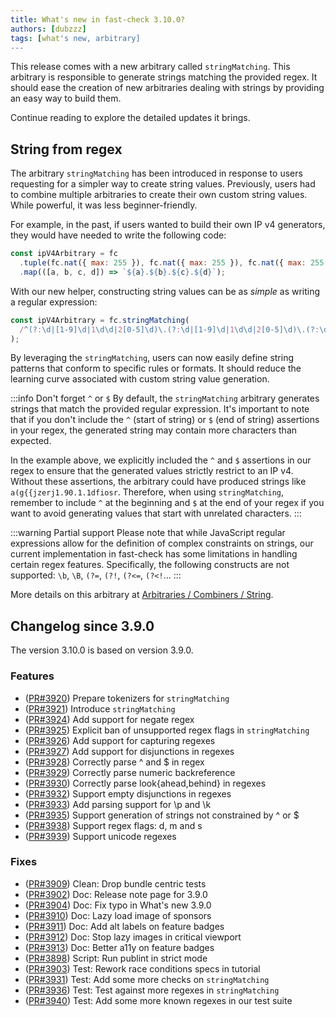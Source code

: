 ```yaml
---
title: What's new in fast-check 3.10.0?
authors: [dubzzz]
tags: [what's new, arbitrary]
---
```


This release comes with a new arbitrary called `stringMatching`. This arbitrary is responsible to generate strings matching the provided regex. It should ease the creation of new arbitraries dealing with strings by providing an easy way to build them.

Continue reading to explore the detailed updates it brings.

<!--truncate-->

## String from regex

The arbitrary `stringMatching` has been introduced in response to users requesting for a simpler way to create string values. Previously, users had to combine multiple arbitraries to create their own custom string values. While powerful, it was less beginner-friendly.

For example, in the past, if users wanted to build their own IP v4 generators, they would have needed to write the following code:

```js
const ipV4Arbitrary = fc
  .tuple(fc.nat({ max: 255 }), fc.nat({ max: 255 }), fc.nat({ max: 255 }), fc.nat({ max: 255 }))
  .map(([a, b, c, d]) => `${a}.${b}.${c}.${d}`);
```

With our new helper, constructing string values can be as _simple_ as writing a regular expression:

```js
const ipV4Arbitrary = fc.stringMatching(
  /^(?:\d|[1-9]\d|1\d\d|2[0-5]\d)\.(?:\d|[1-9]\d|1\d\d|2[0-5]\d)\.(?:\d|[1-9]\d|1\d\d|2[0-5]\d)\.(?:\d|[1-9]\d|1\d\d|2[0-5]\d)$/,
);
```

By leveraging the `stringMatching`, users can now easily define string patterns that conform to specific rules or formats. It should reduce the learning curve associated with custom string value generation.

:::info Don't forget `^` or `$`
By default, the `stringMatching` arbitrary generates strings that match the provided regular expression. It's important to note that if you don't include the `^` (start of string) or `$` (end of string) assertions in your regex, the generated string may contain more characters than expected.

In the example above, we explicitly included the `^` and `$` assertions in our regex to ensure that the generated values strictly restrict to an IP v4. Without these assertions, the arbitrary could have produced strings like `a(g{{jzerj1.90.1.1dfiosr`. Therefore, when using `stringMatching`, remember to include `^` at the beginning and `$` at the end of your regex if you want to avoid generating values that start with unrelated characters.
:::

:::warning Partial support
Please note that while JavaScript regular expressions allow for the definition of complex constraints on strings, our current implementation in fast-check has some limitations in handling certain regex features. Specifically, the following constructs are not supported: `\b`, `\B`, `(?=`, `(?!`, `(?<=`, `(?<!`…
:::

More details on this arbitrary at [Arbitraries / Combiners / String](/docs/core-blocks/arbitraries/combiners/string/#stringmatching).

## Changelog since 3.9.0

The version 3.10.0 is based on version 3.9.0.

### Features

- ([PR#3920](https://github.com/dubzzz/fast-check/pull/3920)) Prepare tokenizers for `stringMatching`
- ([PR#3921](https://github.com/dubzzz/fast-check/pull/3921)) Introduce `stringMatching`
- ([PR#3924](https://github.com/dubzzz/fast-check/pull/3924)) Add support for negate regex
- ([PR#3925](https://github.com/dubzzz/fast-check/pull/3925)) Explicit ban of unsupported regex flags in `stringMatching`
- ([PR#3926](https://github.com/dubzzz/fast-check/pull/3926)) Add support for capturing regexes
- ([PR#3927](https://github.com/dubzzz/fast-check/pull/3927)) Add support for disjunctions in regexes
- ([PR#3928](https://github.com/dubzzz/fast-check/pull/3928)) Correctly parse ^ and $ in regex
- ([PR#3929](https://github.com/dubzzz/fast-check/pull/3929)) Correctly parse numeric backreference
- ([PR#3930](https://github.com/dubzzz/fast-check/pull/3930)) Correctly parse look{ahead,behind} in regexes
- ([PR#3932](https://github.com/dubzzz/fast-check/pull/3932)) Support empty disjunctions in regexes
- ([PR#3933](https://github.com/dubzzz/fast-check/pull/3933)) Add parsing support for \p and \k
- ([PR#3935](https://github.com/dubzzz/fast-check/pull/3935)) Support generation of strings not constrained by ^ or $
- ([PR#3938](https://github.com/dubzzz/fast-check/pull/3938)) Support regex flags: d, m and s
- ([PR#3939](https://github.com/dubzzz/fast-check/pull/3939)) Support unicode regexes

### Fixes

- ([PR#3909](https://github.com/dubzzz/fast-check/pull/3909)) Clean: Drop bundle centric tests
- ([PR#3902](https://github.com/dubzzz/fast-check/pull/3902)) Doc: Release note page for 3.9.0
- ([PR#3904](https://github.com/dubzzz/fast-check/pull/3904)) Doc: Fix typo in What's new 3.9.0
- ([PR#3910](https://github.com/dubzzz/fast-check/pull/3910)) Doc: Lazy load image of sponsors
- ([PR#3911](https://github.com/dubzzz/fast-check/pull/3911)) Doc: Add alt labels on feature badges
- ([PR#3912](https://github.com/dubzzz/fast-check/pull/3912)) Doc: Stop lazy images in critical viewport
- ([PR#3913](https://github.com/dubzzz/fast-check/pull/3913)) Doc: Better a11y on feature badges
- ([PR#3898](https://github.com/dubzzz/fast-check/pull/3898)) Script: Run publint in strict mode
- ([PR#3903](https://github.com/dubzzz/fast-check/pull/3903)) Test: Rework race conditions specs in tutorial
- ([PR#3931](https://github.com/dubzzz/fast-check/pull/3931)) Test: Add some more checks on `stringMatching`
- ([PR#3936](https://github.com/dubzzz/fast-check/pull/3936)) Test: Test against more regexes in `stringMatching`
- ([PR#3940](https://github.com/dubzzz/fast-check/pull/3940)) Test: Add some more known regexes in our test suite
